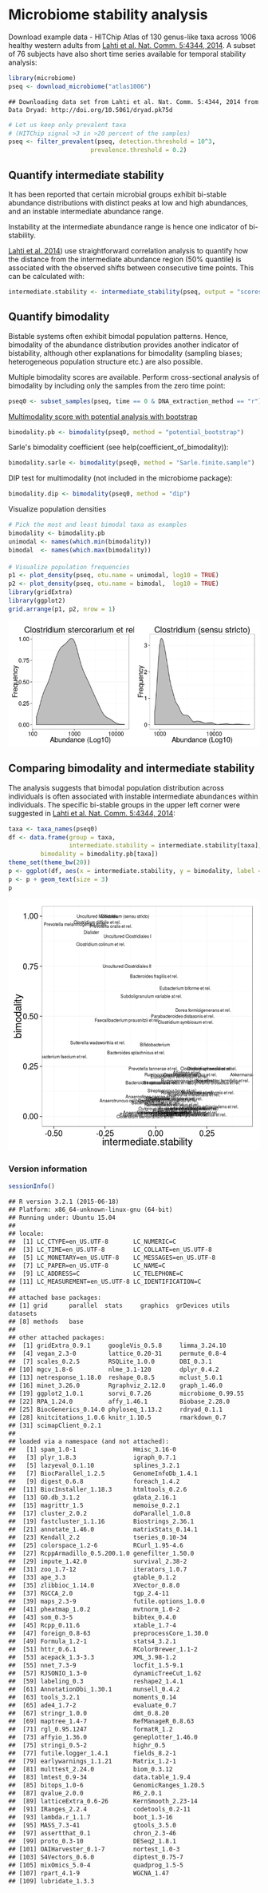 # Microbiome stability analysis

Download example data - HITChip Atlas of 130 genus-like taxa across 1006 healthy western adults from [Lahti et al. Nat. Comm. 5:4344, 2014](http://www.nature.com/ncomms/2014/140708/ncomms5344/full/ncomms5344.html). A subset of 76 subjects have also short time series available for temporal stability analysis:


```r
library(microbiome)
pseq <- download_microbiome("atlas1006")
```

```
## Downloading data set from Lahti et al. Nat. Comm. 5:4344, 2014 from Data Dryad: http://doi.org/10.5061/dryad.pk75d
```

```r
# Let us keep only prevalent taxa
# (HITChip signal >3 in >20 percent of the samples)
pseq <- filter_prevalent(pseq, detection.threshold = 10^3,
     			       prevalence.threshold = 0.2)
```



## Quantify intermediate stability 

It has been reported that certain microbial groups exhibit bi-stable
abundance distributions with distinct peaks at low and high
abundances, and an instable intermediate abundance range.

Instability at the intermediate abundance range is hence one indicator
of bi-stability.

[Lahti et
al. 2014](http://www.nature.com/ncomms/2014/140708/ncomms5344/full/ncomms5344.html))
use straightforward correlation analysis to quantify how the distance
from the intermediate abundance region (50% quantile) is associated
with the observed shifts between consecutive time points. This can be
calculated with:


```r
intermediate.stability <- intermediate_stability(pseq, output = "scores")
```


## Quantify bimodality 

Bistable systems often exhibit bimodal population patterns. Hence,
bimodality of the abundance distribution provides another indicator of
bistability, although other explanations for bimodality (sampling
biases; heterogeneous population structure etc.) are also possible.

Multiple bimodality scores are available. Perform cross-sectional
analysis of bimodality by including only the samples from the zero
time point:


```r
pseq0 <- subset_samples(pseq, time == 0 & DNA_extraction_method == "r")
```


[Multimodality score with potential analysis with
bootstrap](http://www.nature.com/ncomms/2014/140708/ncomms5344/full/ncomms5344.html)



```r
bimodality.pb <- bimodality(pseq0, method = "potential_bootstrap")
```

Sarle's bimodality coefficient (see help(coefficient_of_bimodality)):


```r
bimodality.sarle <- bimodality(pseq0, method = "Sarle.finite.sample")
```


DIP test for multimodality (not included in the microbiome package):


```r
bimodality.dip <- bimodality(pseq0, method = "dip")
```


Visualize population densities 


```r
# Pick the most and least bimodal taxa as examples
bimodality <- bimodality.pb
unimodal <- names(which.min(bimodality))
bimodal  <- names(which.max(bimodality))

# Visualize population frequencies
p1 <- plot_density(pseq, otu.name = unimodal, log10 = TRUE) 
p2 <- plot_density(pseq, otu.name = bimodal,  log10 = TRUE) 
library(gridExtra)
library(ggplot2)
grid.arrange(p1, p2, nrow = 1)
```

![plot of chunk stability2](figure/stability2-1.png) 


## Comparing bimodality and intermediate stability

The analysis suggests that bimodal population distribution across individuals is often associated with instable intermediate abundances within individuals. The specific bi-stable groups in the upper left corner were suggested in [Lahti et al. Nat. Comm. 5:4344, 2014](http://www.nature.com/ncomms/2014/140708/ncomms5344/full/ncomms5344.html):


```r
taxa <- taxa_names(pseq0)
df <- data.frame(group = taxa,
                 intermediate.stability = intermediate.stability[taxa],
		 bimodality = bimodality.pb[taxa])
theme_set(theme_bw(20))
p <- ggplot(df, aes(x = intermediate.stability, y = bimodality, label = group))
p <- p + geom_text(size = 3)
p
```

![plot of chunk bimodalitybistability](figure/bimodalitybistability-1.png) 


### Version information


```r
sessionInfo()
```

```
## R version 3.2.1 (2015-06-18)
## Platform: x86_64-unknown-linux-gnu (64-bit)
## Running under: Ubuntu 15.04
## 
## locale:
##  [1] LC_CTYPE=en_US.UTF-8       LC_NUMERIC=C              
##  [3] LC_TIME=en_US.UTF-8        LC_COLLATE=en_US.UTF-8    
##  [5] LC_MONETARY=en_US.UTF-8    LC_MESSAGES=en_US.UTF-8   
##  [7] LC_PAPER=en_US.UTF-8       LC_NAME=C                 
##  [9] LC_ADDRESS=C               LC_TELEPHONE=C            
## [11] LC_MEASUREMENT=en_US.UTF-8 LC_IDENTIFICATION=C       
## 
## attached base packages:
## [1] grid      parallel  stats     graphics  grDevices utils     datasets 
## [8] methods   base     
## 
## other attached packages:
##  [1] gridExtra_0.9.1     googleVis_0.5.8     limma_3.24.10      
##  [4] vegan_2.3-0         lattice_0.20-31     permute_0.8-4      
##  [7] scales_0.2.5        RSQLite_1.0.0       DBI_0.3.1          
## [10] mgcv_1.8-6          nlme_3.1-120        dplyr_0.4.2        
## [13] netresponse_1.18.0  reshape_0.8.5       mclust_5.0.1       
## [16] minet_3.26.0        Rgraphviz_2.12.0    graph_1.46.0       
## [19] ggplot2_1.0.1       sorvi_0.7.26        microbiome_0.99.55 
## [22] RPA_1.24.0          affy_1.46.1         Biobase_2.28.0     
## [25] BiocGenerics_0.14.0 phyloseq_1.13.2     rdryad_0.1.1       
## [28] knitcitations_1.0.6 knitr_1.10.5        rmarkdown_0.7      
## [31] scimapClient_0.2.1 
## 
## loaded via a namespace (and not attached):
##   [1] spam_1.0-1                Hmisc_3.16-0             
##   [3] plyr_1.8.3                igraph_0.7.1             
##   [5] lazyeval_0.1.10           splines_3.2.1            
##   [7] BiocParallel_1.2.5        GenomeInfoDb_1.4.1       
##   [9] digest_0.6.8              foreach_1.4.2            
##  [11] BiocInstaller_1.18.3      htmltools_0.2.6          
##  [13] GO.db_3.1.2               gdata_2.16.1             
##  [15] magrittr_1.5              memoise_0.2.1            
##  [17] cluster_2.0.2             doParallel_1.0.8         
##  [19] fastcluster_1.1.16        Biostrings_2.36.1        
##  [21] annotate_1.46.0           matrixStats_0.14.1       
##  [23] Kendall_2.2               tseries_0.10-34          
##  [25] colorspace_1.2-6          RCurl_1.95-4.6           
##  [27] RcppArmadillo_0.5.200.1.0 genefilter_1.50.0        
##  [29] impute_1.42.0             survival_2.38-2          
##  [31] zoo_1.7-12                iterators_1.0.7          
##  [33] ape_3.3                   gtable_0.1.2             
##  [35] zlibbioc_1.14.0           XVector_0.8.0            
##  [37] RGCCA_2.0                 tgp_2.4-11               
##  [39] maps_2.3-9                futile.options_1.0.0     
##  [41] pheatmap_1.0.2            mvtnorm_1.0-2            
##  [43] som_0.3-5                 bibtex_0.4.0             
##  [45] Rcpp_0.11.6               xtable_1.7-4             
##  [47] foreign_0.8-63            preprocessCore_1.30.0    
##  [49] Formula_1.2-1             stats4_3.2.1             
##  [51] httr_0.6.1                RColorBrewer_1.1-2       
##  [53] acepack_1.3-3.3           XML_3.98-1.2             
##  [55] nnet_7.3-9                locfit_1.5-9.1           
##  [57] RJSONIO_1.3-0             dynamicTreeCut_1.62      
##  [59] labeling_0.3              reshape2_1.4.1           
##  [61] AnnotationDbi_1.30.1      munsell_0.4.2            
##  [63] tools_3.2.1               moments_0.14             
##  [65] ade4_1.7-2                evaluate_0.7             
##  [67] stringr_1.0.0             dmt_0.8.20               
##  [69] maptree_1.4-7             RefManageR_0.8.63        
##  [71] rgl_0.95.1247             formatR_1.2              
##  [73] affyio_1.36.0             geneplotter_1.46.0       
##  [75] stringi_0.5-2             highr_0.5                
##  [77] futile.logger_1.4.1       fields_8.2-1             
##  [79] earlywarnings_1.1.21      Matrix_1.2-1             
##  [81] multtest_2.24.0           biom_0.3.12              
##  [83] lmtest_0.9-34             data.table_1.9.4         
##  [85] bitops_1.0-6              GenomicRanges_1.20.5     
##  [87] qvalue_2.0.0              R6_2.0.1                 
##  [89] latticeExtra_0.6-26       KernSmooth_2.23-14       
##  [91] IRanges_2.2.4             codetools_0.2-11         
##  [93] lambda.r_1.1.7            boot_1.3-16              
##  [95] MASS_7.3-41               gtools_3.5.0             
##  [97] assertthat_0.1            chron_2.3-46             
##  [99] proto_0.3-10              DESeq2_1.8.1             
## [101] OAIHarvester_0.1-7        nortest_1.0-3            
## [103] S4Vectors_0.6.0           diptest_0.75-7           
## [105] mixOmics_5.0-4            quadprog_1.5-5           
## [107] rpart_4.1-9               WGCNA_1.47               
## [109] lubridate_1.3.3
```

